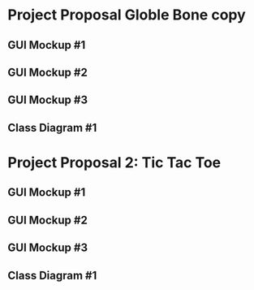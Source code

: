 # Project Proposal Globle Bone copy

## GUI Mockup #1

## GUI Mockup #2

## GUI Mockup #3

## Class Diagram #1

# Project Proposal 2: Tic Tac Toe

## GUI Mockup #1

## GUI Mockup #2

## GUI Mockup #3

## Class Diagram #1
